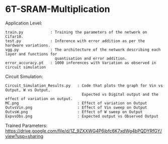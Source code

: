 # 6T-SRAM-Multiplication
Application Level:

    train.py            : Training the parameters of the network on Cifar10.
    test.py             : Inference with error addition as per the hardware variations.
    vgg.py              : The architecture of the network describing each layer and functions for 
                          quantisation and error addition.
    error_accuracy.pt   : 1000 inferences with Variation as observed in circuit simulation

Circuit Simulation:

    Circuit_Simulation_Results.py   : Code that plots the graph for Vin vs Output, W vs Output, 
                                      Expected vs Digital output and the effect of variation on output.
    MC.png                          : Effect of variation on Output
    OutvsVin.png                    : Effect of Vin sweep on Output
    OutvsW.png                      : Effect of W sweep on Output
    ExpvsObs.png                    : Expected output vs Observed Output
    
Trained Parameters: https://drive.google.com/file/d/1Z_9ZXXWG4P6jbfc6K7xdWg4bPQDYRfGY/view?usp=sharing
